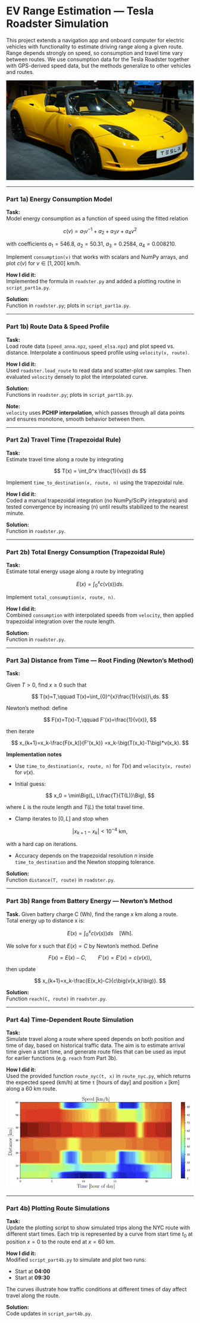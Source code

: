# EV Range Estimation — Tesla Roadster Simulation

This project extends a navigation app and onboard computer for electric vehicles with functionality to estimate driving range along a given route. Range depends strongly on speed, so consumption and travel time vary between routes. We use consumption data for the Tesla Roadster together with GPS-derived speed data, but the methods generalize to other vehicles and routes.


![Tesla Roadster](assets/img/tesla_roadster.jpg)

---

### Part 1a) Energy Consumption Model

**Task:**  
Model energy consumption as a function of speed using the fitted relation

$$
c(v) = a_1 v^{-1} + a_2 + a_3 v + a_4 v^2
$$

with coefficients $a_1=546.8$, $a_2=50.31$, $a_3=0.2584$, $a_4=0.008210$.
 
Implement `consumption(v)` that works with scalars and NumPy arrays, and plot $c(v)$ for $v \in [1,200]$ km/h.


**How I did it:**  
Implemented the formula in `roadster.py` and added a plotting routine in `script_part1a.py`.

**Solution:**  
Function in `roadster.py`; plots in `script_part1a.py`.

---

### Part 1b) Route Data & Speed Profile

**Task:**  
Load route data (`speed_anna.npz`, `speed_elsa.npz`) and plot speed vs. distance. Interpolate a continuous speed profile using `velocity(x, route)`.

**How I did it:**  
Used `roadster.load_route` to read data and scatter-plot raw samples. Then evaluated `velocity` densely to plot the interpolated curve.

**Solution:**  
Functions in `roadster.py`; plots in `script_part1b.py`.

**Note:**  
`velocity` uses **PCHIP interpolation**, which passes through all data points and ensures monotone, smooth behavior between them.

---

### Part 2a) Travel Time (Trapezoidal Rule)

**Task:**  
Estimate travel time along a route by integrating  

$$
T(x) = \int_0^x \frac{1}{v(s)} ds
$$


Implement `time_to_destination(x, route, n)` using the trapezoidal rule.

**How I did it:**  
Coded a manual trapezoidal integration (no NumPy/SciPy integrators) and tested convergence by increasing \(n\) until results stabilized to the nearest minute.

**Solution:**  
Function in `roadster.py`.

---

### Part 2b) Total Energy Consumption (Trapezoidal Rule)

**Task:**  
Estimate total energy usage along a route by integrating  

$$
E(x) = \int_0^x c(v(s))ds.
$$

Implement `total_consumption(x, route, n)`.

**How I did it:**  
Combined `consumption` with interpolated speeds from `velocity`, then applied trapezoidal integration over the route length.

**Solution:**  
Function in `roadster.py`.

---

### Part 3a) Distance from Time — Root Finding (Newton’s Method)

**Task:**  


Given $T>0$, find $x\ge 0$ such that

$$
T(x)=T,\qquad
T(x)=\int_{0}^{x}\frac{1}{v(s)}\,ds.
$$

Newton’s method: define

$$
F(x)=T(x)-T,\qquad F'(x)=\frac{1}{v(x)},
$$

then iterate

$$
x_{k+1}=x_k-\frac{F(x_k)}{F'(x_k)}
      =x_k-\big(T(x_k)-T\big)*v(x_k).
$$




**Implementation notes**

- Use `time_to_destination(x, route, n)` for $T(x)$ and `velocity(x, route)` for $v(x)$.

- Initial guess:

$$
x_0 = \min\Big(L, L\frac{T}{T(L)}\Big),
$$

where $L$ is the route length and $T(L)$ the total travel time.
- Clamp iterates to $[0,L]$ and stop when

$$
|x_{k+1}-x_k| < 10^{-4}\ \text{km},
$$

with a hard cap on iterations.

- Accuracy depends on the trapezoidal resolution $n$ inside `time_to_destination` and the Newton stopping tolerance.

**Solution:**  
Function `distance(T, route)` in `roadster.py`.

---

### Part 3b) Range from Battery Energy — Newton’s Method

**Task.** Given battery charge C (Wh), find the range x km along a route.  
Total energy up to distance x is:

$$
E(x)=\int_{0}^{x} c\big(v(s)\big)ds \quad [\mathrm{Wh}].
$$

We solve for x such that $E(x)=C$ by Newton’s method. Define

$$
F(x)=E(x)-C, \qquad F'(x)=E'(x)=c\big(v(x)\big),
$$

then update

$$
x_{k+1}=x_k-\frac{E(x_k)-C}{c\big(v(x_k)\big)}.
$$

**Solution:**  
Function `reach(C, route)` in `roadster.py`.

---

### Part 4a) Time-Dependent Route Simulation

**Task:**  
Simulate travel along a route where speed depends on both position and time of day, based on historical traffic data. The aim is to estimate arrival time given a start time, and generate route files that can be used as input for earlier functions (e.g. `reach` from Part 3b).

**How I did it:**  
Used the provided function `route_nyc(t, x)` in `route_nyc.py`, which returns the expected speed (km/h) at time `t` [hours of day] and position `x` [km] along a 60 km route.

![Simualtion](assets/img/Route.png)

---

### Part 4b) Plotting Route Simulations

**Task:**  
Update the plotting script to show simulated trips along the NYC route with different start times. Each trip is represented by a curve from start time $t_0$ at position $x=0$ to the route end at $x=60$ km.


**How I did it:**  
Modified `script_part4b.py` to simulate and plot two runs:
- Start at **04:00**
- Start at **09:30**

The curves illustrate how traffic conditions at different times of day affect travel along the route.

**Solution:**  
Code updates in `script_part4b.py`.



